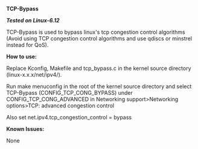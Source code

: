 **TCP-Bypass**

***Tested on Linux-6.12***

TCP-Bypass is used to bypass linux's tcp congestion control algorithms (Avoid using TCP congestion control algorithms and use qdiscs or minstrel instead for QoS).

**How to use:**

Replace Kconfig, Makefile and tcp_bypass.c in the kernel source directory (linux-x.x.x/net/ipv4/).

Run make menuconfig in the root of the kernel source directory and select TCP-Bypass (CONFIG_TCP_CONG_BYPASS) under CONFIG_TCP_CONG_ADVANCED in Networking support>Networking options>TCP: advanced congestion control

Also set net.ipv4.tcp_congestion_control = bypass

**Known Issues:**

None
